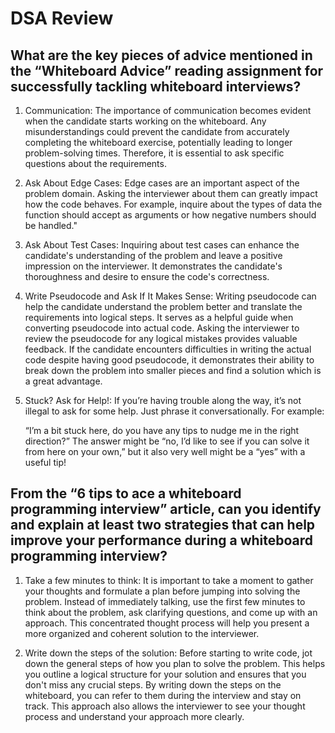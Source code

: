 # DSA Review

## What are the key pieces of advice mentioned in the “Whiteboard Advice” reading assignment for successfully tackling whiteboard interviews?

1. Communication: The importance of communication becomes evident when the candidate starts working on the whiteboard. Any misunderstandings could prevent the candidate from accurately completing the whiteboard exercise, potentially leading to longer problem-solving times. Therefore, it is essential to ask specific questions about the requirements.

2. Ask About Edge Cases: Edge cases are an important aspect of the problem domain. Asking the interviewer about them can greatly impact how the code behaves. For example, inquire about the types of data the function should accept as arguments or how negative numbers should be handled."

3. Ask About Test Cases: Inquiring about test cases can enhance the candidate's understanding of the problem and leave a positive impression on the interviewer. It demonstrates the candidate's thoroughness and desire to ensure the code's correctness.

4. Write Pseudocode and Ask If It Makes Sense: Writing pseudocode can help the candidate understand the problem better and translate the requirements into logical steps. It serves as a helpful guide when converting pseudocode into actual code. Asking the interviewer to review the pseudocode for any logical mistakes provides valuable feedback. If the candidate encounters difficulties in writing the actual code despite having good pseudocode, it demonstrates their ability to break down the problem into smaller pieces and find a solution which is a great advantage.

5. Stuck? Ask for Help!: If you’re having trouble along the way, it’s not illegal to ask for some help. Just phrase it conversationally. For example:

    “I’m a bit stuck here, do you have any tips to nudge me in the right direction?”
The answer might be “no, I’d like to see if you can solve it from here on your own,” but it also very well might be a “yes” with a useful tip!

## From the “6 tips to ace a whiteboard programming interview” article, can you identify and explain at least two strategies that can help improve your performance during a whiteboard programming interview?

1. Take a few minutes to think: It is important to take a moment to gather your thoughts and formulate a plan before jumping into solving the problem. Instead of immediately talking, use the first few minutes to think about the problem, ask clarifying questions, and come up with an approach. This concentrated thought process will help you present a more organized and coherent solution to the interviewer.

2. Write down the steps of the solution: Before starting to write code, jot down the general steps of how you plan to solve the problem. This helps you outline a logical structure for your solution and ensures that you don't miss any crucial steps. By writing down the steps on the whiteboard, you can refer to them during the interview and stay on track. This approach also allows the interviewer to see your thought process and understand your approach more clearly.